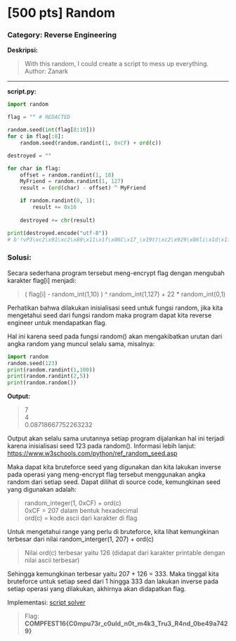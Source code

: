 # [500 pts] Random
### Category: Reverse Engineering

**Deskripsi:**
>With this random, I could create a script to mess up everything.  
>Author: Zanark
____________________________________________________________________

**script.py:**
```python
import random

flag = "" # REDACTED

random.seed(int(flag[8:10]))
for c in flag[:8]:
    random.seed(random.randint(1, 0xCF) + ord(c))

destroyed = ""

for char in flag:
    offset = random.randint(1, 10)
    MyFriend = random.randint(1, 127)
    result = (ord(char) - offset) ^ MyFriend

    if random.randint(0, 1):
        result += 0x16
    
    destroyed += chr(result)

print(destroyed.encode("utf-8"))
# b'!vP3\xc2\x91\xc2\x89\x11\x1f\x06C\x17_\x19t)\xc2\x929\x06li\x1d\x1f\xc2\x88*\x19E+4E\x16\x07v1S$\x1a c\x1flcr4> 3vlt\xc2\x85Yj-$0 '

```
### **Solusi:**

Secara sederhana program tersebut meng-encrypt flag dengan mengubah karakter flag[i] menjadi:
>( flag[i] - random_int(1,10) ) ^ random_int(1,127) + 22 * random_int(0,1)

Perhatikan bahwa dilakukan inisialisasi seed untuk fungsi random, jika kita mengetahui seed dari fungsi random maka program dapat kita reverse engineer untuk mendapatkan flag.

Hal ini karena seed pada fungsi random() akan mengakibatkan urutan dari angka random yang muncul selalu sama, misalnya:
```python
import random
random.seed(123)
print(random.randint(1,100))
print(random.randint(2,5))
print(random.random())
```
**Output:**
>7  
>4  
>0.08718667752263232  

Output akan selalu sama urutannya setiap program dijalankan hal ini terjadi karena inisialisasi seed 123 pada random(). Informasi lebih lanjut: https://www.w3schools.com/python/ref_random_seed.asp

Maka dapat kita bruteforce seed yang digunakan dan kita lakukan inverse pada operasi yang meng-encrypt flag tersebut menggunakan angka random dari setiap seed.
Dapat dilihat di source code, kemungkinan seed yang digunakan adalah: 
>random_integer(1, 0xCF) + ord(c)  
>0xCF = 207 dalam bentuk hexadecimal  
>ord(c) = kode ascii dari karakter di flag

Untuk mengetahui range yang perlu di bruteforce, kita lihat kemungkinan terbesar dari nilai random_interger(1, 207) + ord(c)
> Nilai ord(c) terbesar yaitu 126 (didapat dari karakter printable dengan nilai ascii terbesar)

Sehingga kemungkinan terbesar yaitu 207 + 126 = 333. Maka tinggal kita bruteforce untuk setiap seed dari 1 hingga 333 dan lakukan inverse
pada setiap operasi yang dilakukan, akhirnya akan didapatkan flag.

Implementasi: [script solver](https://github.com/FieryBanana101/COMPFEST-16_TeamBaruBelajarCTF/blob/main/Hacker%20Class/Random/Random.py)

>Flag: **COMPFEST16{C0mpu73r_c0uld_n0t_m4k3_Tru3_R4nd_0be49a7429}**
